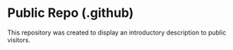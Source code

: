 # Public Repo (.github)

This repository was created to display an introductory description to public visitors. 
